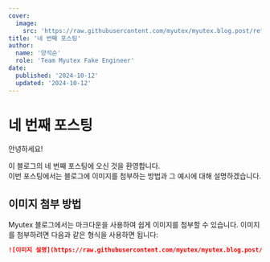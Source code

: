 ```yaml
---
cover:
  image:
    src: 'https://raw.githubusercontent.com/myutex/myutex.blog.post/refs/heads/main/assets/images/6f27d5b4-7565-45e3-aff1-8711a29a1737.png'
title: '네 번째 포스팅'
author:
  name: '양석순'
  role: 'Team Myutex Fake Engineer'
date:
  published: '2024-10-12'
  updated: '2024-10-12'
---
```


# 네 번째 포스팅

안녕하세요!

이 블로그의 네 번째 포스팅에 오신 것을 환영합니다.  
이번 포스팅에서는 블로그에 이미지를 첨부하는 방법과 그 예시에 대해 설명하겠습니다.

## 이미지 첨부 방법

Myutex 블로그에서는 마크다운을 사용하여 쉽게 이미지를 첨부할 수 있습니다. 이미지를 첨부하려면 다음과 같은 형식을 사용하면 됩니다:

```markdown
![이미지 설명](https://raw.githubusercontent.com/myutex/myutex.blog.post/refs/heads/main/assets/images/6f27d5b4-7565-45e3-aff1-8711a29a1737.png)
```
